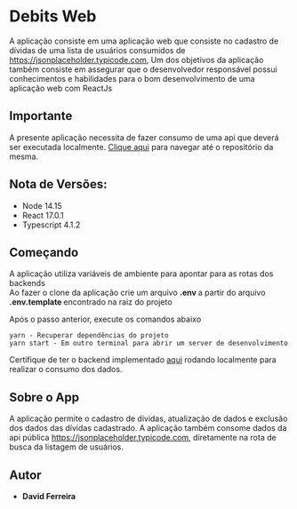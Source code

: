 # Debits Web

A aplicação consiste em uma aplicação web que consiste no cadastro de dívidas de uma lista de usuários consumidos de https://jsonplaceholder.typicode.com,
Um dos objetivos da aplicação também consiste em assegurar que o desenvolvedor responsável possui conhecimentos e habilidades para o bom desenvolvimento de uma aplicação web com ReactJs<br />

## Importante
A presente aplicação necessita de fazer consumo de uma api que deverá ser executada localmente. [Clique aqui](https://github.com/DavidFerreiraM1/debits-backend) para navegar até o repositório da mesma.

## Nota de Versões:
* Node 14.15
* React 17.0.1
* Typescript 4.1.2

## Começando
A aplicação utiliza variáveis de ambiente para apontar para as rotas dos backends <br />
Ao fazer o clone da aplicação crie um arquivo <strong> .env </strong> a partir do arquivo <strong> .env.template </strong> encontrado na raiz do projeto

Após o passo anterior, execute os comandos abaixo
```
yarn - Recuperar dependências do projeto
yarn start - Em outro terminal para abrir um server de desenvolvimento
```
Certifique de ter o backend implementado [aqui](https://github.com/DavidFerreiraM1/debits-backend) rodando localmente para realizar o consumo dos dados.

## Sobre o App

A aplicação permite o cadastro de dívidas, atualização de dados e exclusão dos dados das dívidas cadastrado. A aplicação também consome dados da api pública https://jsonplaceholder.typicode.com, diretamente na rota de busca da listagem de usuários.

## Autor

* **David Ferreira**
